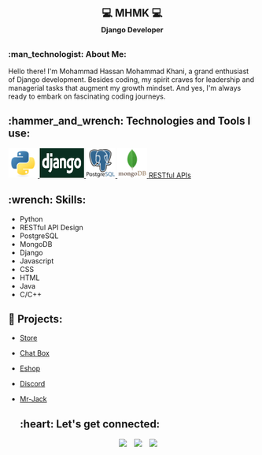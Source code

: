 <h2 align="center">
    💻 MHMK 💻 <br/>
    <sub><sup>Django Developer</sup></sub>
</h2>

<h3 align="left">:man_technologist: About Me:</h3>

Hello there! I'm Mohammad Hassan Mohammad Khani, a grand enthusiast of Django development. Besides coding, my spirit craves for leadership and managerial tasks that augment my growth mindset. And yes, I'm always ready to embark on fascinating coding journeys. 




<h2 align="left">:hammer_and_wrench: Technologies and Tools I use:</h2>
<p align="left">
    <a href="https://www.python.org/" target="_blank"> <img src="https://raw.githubusercontent.com/devicons/devicon/master/icons/python/python-original.svg" alt="python" width="60" height="60"/> </a> 
    <a href="https://www.djangoproject.com/" target="_blank"> <img src="https://raw.githubusercontent.com/pyhp2017/pyhp2017/main/0_zwm6LgCEadPeVdnA.png" alt="django" width="90" height="60"/> </a> 
    <a href="https://www.postgresql.org/" target="_blank"> <img src="https://raw.githubusercontent.com/devicons/devicon/master/icons/postgresql/postgresql-original-wordmark.svg" alt="postgresql" width="60" height="60"/> </a> 
    <a href="https://www.mongodb.com/" target="_blank"> <img src="https://raw.githubusercontent.com/devicons/devicon/master/icons/mongodb/mongodb-original-wordmark.svg" alt="mongodb" width="60" height="60"/> </a>
    <a href="https://restfulapi.net/" target="_blank"> RESTful APIs </a> 
</p>

<h2 align="left">:wrench: Skills:</h2>

- Python
- RESTful API Design
- PostgreSQL
- MongoDB
- Django
- Javascript
- CSS
- HTML
- Java
- C/C++




<h2 align="left">🔨 Projects:</h2>

- [Store](https://github.com/MHMK2002/store)
- [Chat Box](https://github.com/MHMK2002/chat_box)
- [Eshop](https://github.com/MHMK2002/eshop)
- [Discord](https://github.com/MHMK2002/Discord)
- [Mr-Jack](https://github.com/MHMK2002/Mr-Jack)

  <h2 align="left">:heart: Let's get connected:</h2>
  <div style="display: flex; flex-direction: row; justify-content: center; gap: 15px;">
      <div>
          <a href="https://t.me/MHMK2002" target="_blank" style="display: inline-block; vertical-align: middle;"><img src="https://img.icons8.com/color/48/000000/telegram-app--v1.png"/></a>
      </div>
      <div>
          <a href="www.linkedin.com/in/hasan-khani-791b5a24b" target="_blank" style="display: inline-block; vertical-align: middle;"><img src="https://img.icons8.com/color/48/000000/linkedin.png"/></a>
      </div>
      <div>
          <a href="mailto:khanihasan1381@gmail.com" target="_blank" style="display: inline-block; vertical-align: middle;"> <img src="https://img.shields.io/badge/-Gmail-c14438?style=flat&logo=Gmail&logoColor=white"/> </a>
      </div>
  </div>


